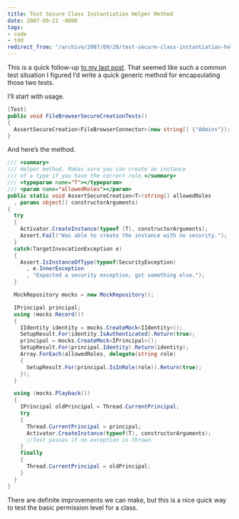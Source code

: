 ```yaml
---
title: Test Secure Class Instantiation Helper Method
date: 2007-09-21 -0800
tags:
- code
- tdd
redirect_from: "/archive/2007/09/20/test-secure-class-instantiation-helper-method.aspx/"
---
```


This is a quick follow-up [to my last
post](https://haacked.com/archive/2007/09/21/unit-testing-security-example.aspx "Unit Testing Security Example").
That seemed like such a common test situation I figured I’d write a
quick generic method for encapsulating those two tests.

I’ll start with usage.

```csharp
[Test]
public void FileBrowserSecureCreationTests()
{
  AssertSecureCreation<FileBrowserConnector>(new string[] {"Admins"});
}
```

And here’s the method.

```csharp
/// <summary> 
/// Helper method. Makes sure you can create an instance  
/// of a type if you have the correct role.</summary> 
/// <typeparam name="T"></typeparam> 
/// <param name="allowedRoles"></param> 
public static void AssertSecureCreation<T>(string[] allowedRoles
  , params object[] constructorArguments)
{
  try   
  {     
    Activator.CreateInstance(typeof (T), constructorArguments);
    Assert.Fail("Was able to create the instance with no security.");
  }
  catch(TargetInvocationException e)
  {
    Assert.IsInstanceOfType(typeof(SecurityException)
      , e.InnerException
      , "Expected a security exception, got something else.");
  }

  MockRepository mocks = new MockRepository();

  IPrincipal principal;
  using (mocks.Record())
  {
    IIdentity identity = mocks.CreateMock<IIdentity>();
    SetupResult.For(identity.IsAuthenticated).Return(true);
    principal = mocks.CreateMock<IPrincipal>();
    SetupResult.For(principal.Identity).Return(identity);
    Array.ForEach(allowedRoles, delegate(string role) 
    {
      SetupResult.For(principal.IsInRole(role)).Return(true);
    });
  }

  using (mocks.Playback())
  {
    IPrincipal oldPrincipal = Thread.CurrentPrincipal;
    try
    {       
      Thread.CurrentPrincipal = principal;       
      Activator.CreateInstance(typeof(T), constructorArguments);
      //Test passes if no exception is thrown.
    }     
    finally
    {       
      Thread.CurrentPrincipal = oldPrincipal;     
    }   
  } 
}
```

There are definite improvements we can make, but this is a nice quick
way to test the basic permission level for a class.

